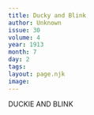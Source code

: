 ```yaml
---
title: Ducky and Blink
author: Unknown
issue: 30
volume: 4
year: 1913
month: 7
day: 2
tags:
layout: page.njk
image:
---
```

DUCKIE AND BLINK 


